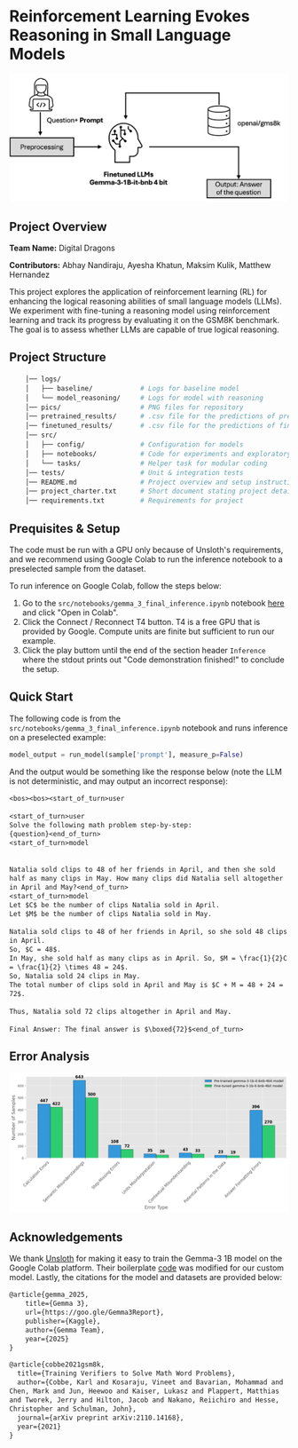 # Reinforcement Learning Evokes Reasoning in Small Language Models
![teaser](pics/methodology.png)
## Project Overview

**Team Name:** Digital Dragons

**Contributors:** Abhay Nandiraju, Ayesha Khatun, Maksim Kulik, Matthew Hernandez

This project explores the application of reinforcement learning (RL) for enhancing the logical reasoning abilities of small language models (LLMs). We experiment with fine-tuning a reasoning model using reinforcement learning and track its progress by evaluating it on the GSM8K benchmark. The goal is to assess whether LLMs are capable of true logical reasoning.

## Project Structure
```bash
	│── logs/
	│   ├── baseline/            # Logs for baseline model
	│   └── model_reasoning/     # Logs for model with reasoning
	│── pics/				 	 # PNG files for repository
	│── pretrained_results/		 # .csv file for the predictions of pretrained model
	│── finetuned_results/		 # .csv file for the predictions of finetuned model 
	│── src/
	│   ├── config/              # Configuration for models
	│   ├── notebooks/           # Code for experiments and exploratory data analysis
	│   └── tasks/               # Helper task for modular coding
	│── tests/                   # Unit & integration tests
	│── README.md                # Project overview and setup instructions
	│── project_charter.txt      # Short document stating project details
	│── requirements.txt         # Requirements for project

```

## Prequisites & Setup
The code must be run with a GPU only because of Unsloth's requirements, and we recommend using Google Colab to run the inference notebook to a preselected sample from the dataset.

To run inference on Google Colab, follow the steps below:
1. Go to the ```src/notebooks/gemma_3_final_inference.ipynb``` notebook [here](https://github.com/srikrish2812/info621_project/blob/main/src/notebooks/gemma_3_final_inference.ipynb) and click "Open in Colab".
2. Click the Connect / Reconnect T4 button. T4 is a free GPU that is provided by Google. Compute units are finite but sufficient to run our example.
3. Click the play buttom until the end of the section header ```Inference``` where the stdout prints out "Code demonstration finished!" to conclude the setup.

## Quick Start
The following code is from the ```src/notebooks/gemma_3_final_inference.ipynb``` notebook and runs inference on a preselected example:

```Python
model_output = run_model(sample['prompt'], measure_p=False)
```
And the output would be something like the response below (note the LLM is not deterministic, and may output an incorrect response):
```
<bos><bos><start_of_turn>user

<start_of_turn>user
Solve the following math problem step-by-step:
{question}<end_of_turn>
<start_of_turn>model


Natalia sold clips to 48 of her friends in April, and then she sold half as many clips in May. How many clips did Natalia sell altogether in April and May?<end_of_turn>
<start_of_turn>model
Let $C$ be the number of clips Natalia sold in April.
Let $M$ be the number of clips Natalia sold in May.

Natalia sold clips to 48 of her friends in April, so she sold 48 clips in April.
So, $C = 48$.
In May, she sold half as many clips as in April. So, $M = \frac{1}{2}C = \frac{1}{2} \times 48 = 24$.
So, Natalia sold 24 clips in May.
The total number of clips sold in April and May is $C + M = 48 + 24 = 72$.

Thus, Natalia sold 72 clips altogether in April and May.

Final Answer: The final answer is $\boxed{72}$<end_of_turn>
```
## Error Analysis
![teaser](pics/human.png)

## Acknowledgements
We thank [Unsloth](https://docs.unsloth.ai/) for making it easy to train the Gemma-3 1B model on the Google Colab platform. Their boilerplate [code](https://colab.research.google.com/github/unslothai/notebooks/blob/main/nb/Gemma3_(1B)-GRPO.ipynb) was modified for our custom model. Lastly, the citations for the model and datasets are provided below:
```
@article{gemma_2025,
    title={Gemma 3},
    url={https://goo.gle/Gemma3Report},
    publisher={Kaggle},
    author={Gemma Team},
    year={2025}
}
```
```
@article{cobbe2021gsm8k,
  title={Training Verifiers to Solve Math Word Problems},
  author={Cobbe, Karl and Kosaraju, Vineet and Bavarian, Mohammad and Chen, Mark and Jun, Heewoo and Kaiser, Lukasz and Plappert, Matthias and Tworek, Jerry and Hilton, Jacob and Nakano, Reiichiro and Hesse, Christopher and Schulman, John},
  journal={arXiv preprint arXiv:2110.14168},
  year={2021}
}

```
